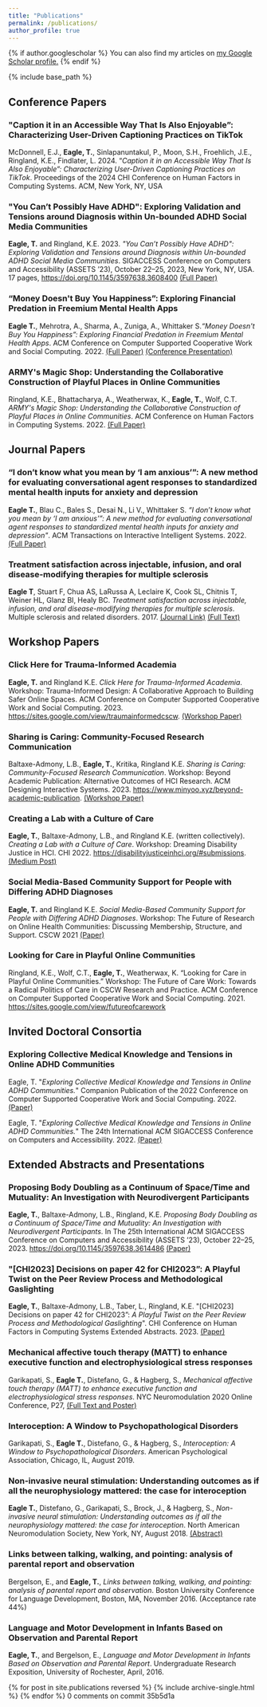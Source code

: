 ```yaml
---
title: "Publications"
permalink: /publications/
author_profile: true
---
```



{% if author.googlescholar %}
  You can also find my articles on <u><a href="{{author.googlescholar}}">my Google Scholar profile</a>.</u>
{% endif %}

{% include base_path %}

## Conference Papers
### "Caption it in an Accessible Way That Is Also Enjoyable”: Characterizing User-Driven Captioning Practices on TikTok
McDonnell, E.J., **Eagle, T.**, Sinlapanuntakul, P., Moon, S.H., Froehlich, J.E., Ringland, K.E., Findlater, L. 2024. “*Caption it in an Accessible Way That Is Also Enjoyable”: Characterizing User-Driven Captioning Practices on TikTok*. Proceedings of the 2024 CHI Conference on Human Factors in Computing Systems. ACM, New York, NY, USA

### "You Can’t Possibly Have ADHD": Exploring Validation and Tensions around Diagnosis within Un-bounded ADHD Social Media Communities
**Eagle, T.** and Ringland, K.E. 2023. *"You Can’t Possibly Have ADHD": Exploring Validation and Tensions around Diagnosis within Un-bounded ADHD Social Media Communities*. SIGACCESS Conference on Computers and Accessibility (ASSETS ’23), October 22–25, 2023, New York, NY, USA. 17 pages, https://doi.org/10.1145/3597638.3608400 [(Full Paper)](https://drive.google.com/file/d/1OBNMfZmTm036DeW_ZPJz7g6Q6IBvZRyj/view?usp=sharing)

### “Money Doesn't Buy You Happiness”: Exploring Financial Predation in Freemium Mental Health Apps
**Eagle T.**, Mehrotra, A., Sharma, A., Zuniga, A., Whittaker S.*“Money Doesn't Buy You Happiness”: Exploring Financial Predation in Freemium Mental Health Apps*. ACM Conference on Computer Supported Cooperative Work and Social Computing. 2022. [(Full Paper)](https://dl.acm.org/doi/10.1145/3555155) [(Conference Presentation)](https://www.youtube.com/watch?v=q347mu3n8ok&ab_channel=ACMSIGCHI)

### ARMY's Magic Shop: Understanding the Collaborative Construction of Playful Places in Online Communities
Ringland, K.E., Bhattacharya, A., Weatherwax, K., **Eagle, T.**, Wolf, C.T. *ARMY's Magic Shop: Understanding the Collaborative Construction of Playful Places in Online Communities*. ACM Conference on Human Factors in Computing Systems. 2022. [(Full Paper)](https://doi.org/10.1145/3491102.3517442)

## Journal Papers
### “I don’t know what you mean by ‘I am anxious’”: A new method for evaluating conversational agent responses to standardized mental health inputs for anxiety and depression
**Eagle T.**, Blau C., Bales S., Desai N., Li V., Whittaker S. *“I don’t know what you mean by ‘I am anxious’”: A new method for evaluating conversational agent responses to standardized mental health inputs for anxiety and depression"*. ACM Transactions on Interactive Intelligent Systems. 2022. [(Full Paper)](https://dl.acm.org/doi/10.1145/3488057)

### Treatment satisfaction across injectable, infusion, and oral disease-modifying therapies for multiple sclerosis
**Eagle T**, Stuart F, Chua AS, LaRussa A, Leclaire K, Cook SL, Chitnis T, Weiner HL, Glanz BI, Healy BC. *Treatment satisfaction across injectable, infusion, and oral disease-modifying therapies for multiple sclerosis*. Multiple sclerosis and related disorders. 2017. [(Journal Link)](https://doi.org/10.1016/j.msard.2017.10.002) [(Full Text)](http://tessaeagle.github.io/files/MSARD.pdf)

## Workshop Papers
### Click Here for Trauma-Informed Academia
**Eagle, T.** and Ringland K.E.  *Click Here for Trauma-Informed Academia*. Workshop: Trauma-Informed Design: A Collaborative Approach to Building Safer Online Spaces. ACM Conference on Computer Supported Cooperative Work and Social Computing. 2023. https://sites.google.com/view/traumainformedcscw. [(Workshop Paper)](https://drive.google.com/file/d/1jJLHB2_fJks3xEOuZCjN1W7UAEt6mz0e/view?usp=sharing)

### Sharing is Caring: Community-Focused Research Communication
Baltaxe-Admony, L.B., **Eagle, T.**, Kritika, Ringland K.E. *Sharing is Caring: Community-Focused Research Communication*. Workshop: Beyond Academic Publication: Alternative Outcomes of HCI Research. ACM Designing Interactive Systems. 2023. https://www.minyoo.xyz/beyond-academic-publication. [(Workshop Paper)](https://www.minyoo.xyz/_files/ugd/285182_89eca61efaa841afa1949e46c5162422.pdf)

### Creating a Lab with a Culture of Care
**Eagle, T.**, Baltaxe-Admony, L.B., and Ringland K.E. (written collectively). *Creating a Lab with a Culture of Care*. Workshop: Dreaming Disability Justice in HCI. CHI 2022. https://disabilityjusticeinhci.org/#submissions. [(Medium Post)](https://medium.com/misfitlabs/creating-a-lab-with-a-culture-of-care-2b19bb0b2a22)

### Social Media-Based Community Support for People with Differing ADHD Diagnoses
**Eagle, T.** and Ringland K.E. *Social Media-Based Community Support for People with Differing ADHD Diagnoses*. Workshop: The Future of Research on Online Health Communities: Discussing Membership, Structure, and Support. CSCW 2021 [(Paper)](https://alexpapster.wixsite.com/futureofohcs/projects-3)

### Looking for Care in Playful Online Communities
Ringland, K.E., Wolf, C.T., **Eagle, T.**, Weatherwax, K. “Looking for Care in Playful Online Communities.” Workshop: The Future of Care Work:  Towards a Radical Politics of Care in CSCW Research and Practice. ACM Conference on Computer Supported Cooperative Work and Social Computing. 2021. https://sites.google.com/view/futureofcarework

## Invited Doctoral Consortia
### Exploring Collective Medical Knowledge and Tensions in Online ADHD Communities
Eagle, T. "*Exploring Collective Medical Knowledge and Tensions in Online ADHD Communities.*" Companion Publication of the 2022 Conference on Computer Supported Cooperative Work and Social Computing. 2022. [(Paper)](https://dl.acm.org/doi/10.1145/3500868.3561402)

Eagle, T. "*Exploring Collective Medical Knowledge and Tensions in Online ADHD Communities.*" The 24th International ACM SIGACCESS Conference on Computers and Accessibility. 2022. [(Paper)](https://dl.acm.org/doi/10.1145/3517428.3550409)

## Extended Abstracts and Presentations
### Proposing Body Doubling as a Continuum of Space/Time and Mutuality: An Investigation with Neurodivergent Participants
**Eagle, T.**, Baltaxe-Admony, L.B., Ringland, K.E. *Proposing Body Doubling as a Continuum of Space/Time and Mutuality: An Investigation with Neurodivergent Participants*. In The 25th International ACM SIGACCESS Conference on Computers and Accessibility (ASSETS ’23), October 22–25, 2023. https://doi.org/10.1145/3597638.3614486 [(Paper)](https://drive.google.com/file/d/1wFXAzBRCGgbqvYXWjuD1CQVK7cB6iDiJ/view?usp=sharing)

### "[CHI2023] Decisions on paper 42 for CHI2023”: A Playful Twist on the Peer Review Process and Methodological Gaslighting
**Eagle, T.**, Baltaxe-Admony, L.B., Taber, L., Ringland, K.E. "[CHI2023] Decisions on paper 42 for CHI2023”: *A Playful Twist on the Peer Review Process and Methodological Gaslighting*". CHI Conference on Human Factors in Computing Systems Extended Abstracts. 2023. [(Paper)](https://dl.acm.org/doi/10.1145/3544549.3582745)

### Mechanical affective touch therapy (MATT) to enhance executive function and electrophysiological stress responses
Garikapati, S., **Eagle T.**, Distefano, G., & Hagberg, S., *Mechanical affective touch therapy (MATT) to enhance executive function and electrophysiological stress responses*. NYC Neuromodulation 2020 Online Conference, P27, [(Full Text and Poster)](https://neuromodec.com/nyc-neuromodulation-online-2020/P27.html)

### Interoception: A Window to Psychopathological Disorders
Garikapati, S., **Eagle T.**, Distefano, G., & Hagberg, S., *Interoception: A Window to Psychopathological Disorders*. American Psychological Association, Chicago, IL, August 2019.

### Non-invasive neural stimulation: Understanding outcomes as if all the neurophysiology mattered: the case for interoception
**Eagle T.**, Distefano, G., Garikapati, S., Brock, J., & Hagberg, S., *Non-invasive neural stimulation: Understanding outcomes as if all the neurophysiology mattered: the case for interoception*. North American Neuromodulation Society, New York, NY, August 2018. [(Abstract)](https://www.brainstimjrnl.com/article/S1935-861X(18)30518-7/fulltext#relatedArticles)

### Links between talking, walking, and pointing: analysis of parental report and observation
Bergelson, E., and **Eagle, T.**, *Links between talking, walking, and pointing: analysis of parental report and observation*. Boston University Conference for Language Development, Boston, MA, November 2016. (Acceptance rate 44%)

### Language and Motor Development in Infants Based on Observation and Parental Report
**Eagle, T.**, and Bergelson, E., *Language and Motor Development in Infants Based on Observation and Parental Report*. Undergraduate Research Exposition, University of Rochester, April, 2016.


{% for post in site.publications reversed %}
  {% include archive-single.html %}
{% endfor %}
0 comments on commit 35b5d1a
